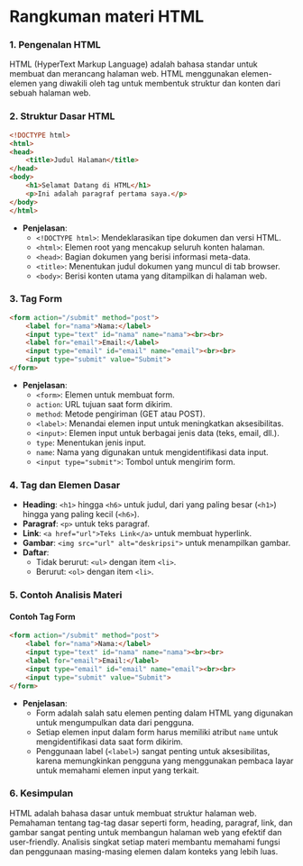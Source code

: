 # Rangkuman materi HTML
### 1. Pengenalan HTML

HTML (HyperText Markup Language) adalah bahasa standar untuk membuat dan merancang halaman web. HTML menggunakan elemen-elemen yang diwakili oleh tag untuk membentuk struktur dan konten dari sebuah halaman web.

### 2. Struktur Dasar HTML

```HTML
<!DOCTYPE html>
<html>
<head>
    <title>Judul Halaman</title>
</head>
<body>
    <h1>Selamat Datang di HTML</h1>
    <p>Ini adalah paragraf pertama saya.</p>
</body>
</html>

```

- **Penjelasan**:
    - `<!DOCTYPE html>`: Mendeklarasikan tipe dokumen dan versi HTML.
    - `<html>`: Elemen root yang mencakup seluruh konten halaman.
    - `<head>`: Bagian dokumen yang berisi informasi meta-data.
    - `<title>`: Menentukan judul dokumen yang muncul di tab browser.
    - `<body>`: Berisi konten utama yang ditampilkan di halaman web.

### 3. **Tag Form**

```HTML
<form action="/submit" method="post">
    <label for="nama">Nama:</label>
    <input type="text" id="nama" name="nama"><br><br>
    <label for="email">Email:</label>
    <input type="email" id="email" name="email"><br><br>
    <input type="submit" value="Submit">
</form>

```

- **Penjelasan**:
    - `<form>`: Elemen untuk membuat form.
    - `action`: URL tujuan saat form dikirim.
    - `method`: Metode pengiriman (GET atau POST).
    - `<label>`: Menandai elemen input untuk meningkatkan aksesibilitas.
    - `<input>`: Elemen input untuk berbagai jenis data (teks, email, dll.).
    - `type`: Menentukan jenis input.
    - `name`: Nama yang digunakan untuk mengidentifikasi data input.
    - `<input type="submit">`: Tombol untuk mengirim form.

### 4. **Tag dan Elemen Dasar**

- **Heading**: `<h1>` hingga `<h6>` untuk judul, dari yang paling besar (`<h1>`) hingga yang paling kecil (`<h6>`).
- **Paragraf**: `<p>` untuk teks paragraf.
- **Link**: `<a href="url">Teks Link</a>` untuk membuat hyperlink.
- **Gambar**: `<img src="url" alt="deskripsi">` untuk menampilkan gambar.
- **Daftar**:
    - Tidak berurut: `<ul>` dengan item `<li>`.
    - Berurut: `<ol>` dengan item `<li>`.

### 5. **Contoh Analisis Materi**

#### Contoh Tag Form

```HTML
<form action="/submit" method="post">
    <label for="nama">Nama:</label>
    <input type="text" id="nama" name="nama"><br><br>
    <label for="email">Email:</label>
    <input type="email" id="email" name="email"><br><br>
    <input type="submit" value="Submit">
</form>

```

- **Penjelasan**:
    - Form adalah salah satu elemen penting dalam HTML yang digunakan untuk mengumpulkan data dari pengguna.
    - Setiap elemen input dalam form harus memiliki atribut `name` untuk mengidentifikasi data saat form dikirim.
    - Penggunaan label (`<label>`) sangat penting untuk aksesibilitas, karena memungkinkan pengguna yang menggunakan pembaca layar untuk memahami elemen input yang terkait.

### 6. **Kesimpulan**

HTML adalah bahasa dasar untuk membuat struktur halaman web. Pemahaman tentang tag-tag dasar seperti form, heading, paragraf, link, dan gambar sangat penting untuk membangun halaman web yang efektif dan user-friendly. Analisis singkat setiap materi membantu memahami fungsi dan penggunaan masing-masing elemen dalam konteks yang lebih luas.